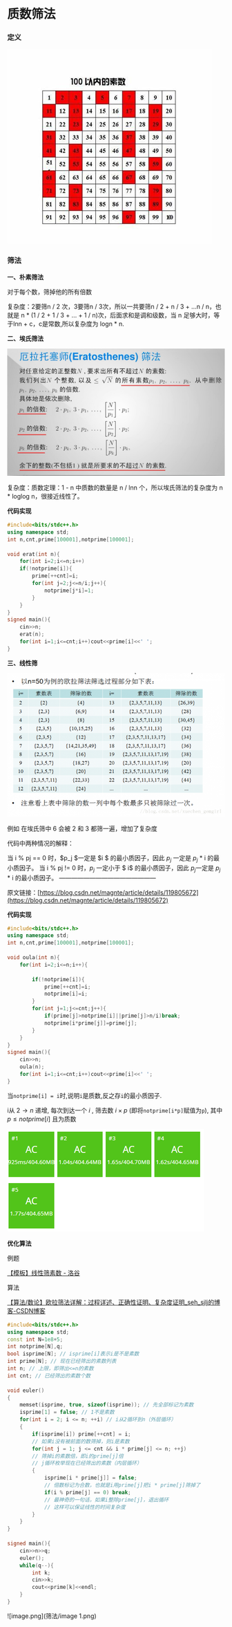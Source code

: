 # 质数筛法

### 定义

![OIP-C.Vm205xkbzhUHc5d9cW-T6QHaHC](筛法/OIP-C.Vm205xkbzhUHc5d9cW-T6QHaHC)

### 筛法

**一、朴素筛法**

对于每个数，筛掉他的所有倍数

复杂度：2要筛n / 2 次，3要筛n / 3次，所以一共要筛n / 2 + n / 3 + …n / n，也就是 n * (1 / 2 + 1 / 3 + … + 1 / n)次，后面求和是调和级数，当 n 足够大时，等于lnn + c，c是常数,所以复杂度为 logn * n.

**二、埃氏筛法**

![v2-06e72db7050d7492b1f5c253675618fa_r.jpg](筛法/v2-06e72db7050d7492b1f5c253675618fa_r.jpg)

复杂度：质数定理：1 - n 中质数的数量是 n / lnn 个，所以埃氏筛法的复杂度为 n * loglog n，很接近线性了。

**代码实现**

```C++
#include<bits/stdc++.h>
using namespace std;
int n,cnt,prime[100001],notprime[100001];

void erat(int n){
	for(int i=2;i<=n;i++)
	if(!notprime[i]){
		prime[++cnt]=i;
		for(int j=2;j<=n/i;j++){
			notprime[j*i]=1;
		}
	}
}
signed main(){
	cin>>n;
	erat(n);
	for(int i=1;i<=cnt;i++)cout<<prime[i]<<' ';
}
```

**三、线性筛**

![R-C.2dd03097fb6e338bd01f91c7243e1fc6](筛法/R-C.2dd03097fb6e338bd01f91c7243e1fc6)

例如 在埃氏筛中 6 会被 2 和 3 都筛一遍，增加了复杂度

代码中两种情况的解释：

当 i % pj == 0 时，$p_j $一定是 $i $ 的最小质因子，因此 $p_j$ 一定是 $p_j$ * i 的最小质因子。
当 i % pj != 0 时，$p_j$ 一定小于 $ i$ 的最小质因子，因此 $p_j$一定是 $p_j$ * i 的最小质因子。
————————————————

原文链接：[https://blog.csdn.net/magnte/article/details/119805672](https://blog.csdn.net/magnte/article/details/119805672)

**代码实现**

```C++
#include<bits/stdc++.h>
using namespace std;
int n,cnt,prime[100001],notprime[100001];

void oula(int n){
	for(int i=2;i<=n;i++){
	
		if(!notprime[i]){
			prime[++cnt]=i;
			notprime[i]=i;
		}
		for(int j=1;j<=cnt;j++){
			if(prime[j]>notprime[i]||prime[j]>n/i)break;
			notprime[i*prime[j]]=prime[j];
		} 
	}
}
signed main(){
	cin>>n;
	oula(n);
	for(int i=1;i<=cnt;i++)cout<<prime[i]<<' ';
}
```

当`notprime[i] = i`时,说明`i`是质数,反之存`i`的最小质因子.

i从 $2 \to n$ 递增, 每次到达一个 $i$ ,  筛去数 $i \times p$ (即将`notprime[i*p]`赋值为`p`), 其中 $p≤notprime[i]$ 且为质数

![image.png](筛法/image.png)

**优化算法**

例题

[【模板】线性筛素数 - 洛谷](https://www.luogu.com.cn/problem/P3383)

算法

[【算法/数论】欧拉筛法详解：过程详述、正确性证明、复杂度证明_seh_sjlj的博客-CSDN博客](https://blog.csdn.net/qaqwqaqwq/article/details/123587336)

```C++
#include<bits/stdc++.h>
using namespace std;
const int N=1e8+5;
int notprime[N],q;
bool isprime[N]; // isprime[i]表示i是不是素数
int prime[N]; // 现在已经筛出的素数列表
int n; // 上限，即筛出<=n的素数
int cnt; // 已经筛出的素数个数

void euler()
{
    memset(isprime, true, sizeof(isprime)); // 先全部标记为素数
    isprime[1] = false; // 1不是素数
    for(int i = 2; i <= n; ++i) // i从2循环到n（外层循环）
    {
        if(isprime[i]) prime[++cnt] = i;
        // 如果i没有被前面的数筛掉，则i是素数
        for(int j = 1; j <= cnt && i * prime[j] <= n; ++j)
        // 筛掉i的素数倍，即i的prime[j]倍
        // j循环枚举现在已经筛出的素数（内层循环）
        {
            isprime[i * prime[j]] = false;
            // 倍数标记为合数，也就是i用prime[j]把i * prime[j]筛掉了
            if(i % prime[j] == 0) break;
            // 最神奇的一句话，如果i整除prime[j]，退出循环
            // 这样可以保证线性的时间复杂度
        }
    }
}

signed main(){
	cin>>n>>q;
	euler();
	while(q--){
		int k;
		cin>>k;
		cout<<prime[k]<<endl;
	}
}
```

![image.png](筛法/image 1.png)

